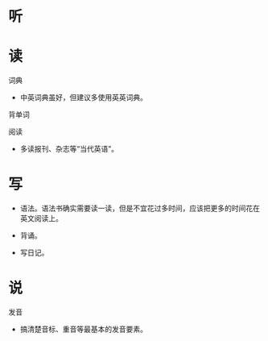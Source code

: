 # 听



# 读

词典

- 中英词典虽好，但建议多使用英英词典。

背单词



阅读

- 多读报刊、杂志等“当代英语”。

# 写

- 语法。语法书确实需要读一读，但是不宜花过多时间，应该把更多的时间花在英文阅读上。

- 背诵。
- 写日记。

# 说

发音

- 搞清楚音标、重音等最基本的发音要素。

